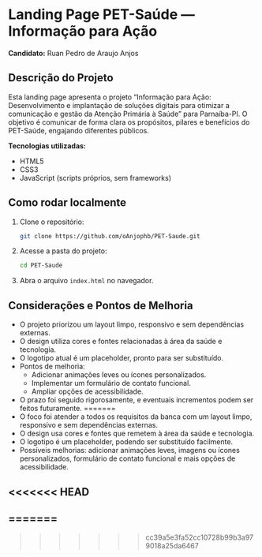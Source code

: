 # Landing Page PET-Saúde — Informação para Ação

**Candidato:** Ruan Pedro de Araujo Anjos

## Descrição do Projeto

Esta landing page apresenta o projeto “Informação para Ação: Desenvolvimento e implantação de soluções digitais para otimizar a comunicação e gestão da Atenção Primária à Saúde” para Parnaíba-PI. O objetivo é comunicar de forma clara os propósitos, pilares e benefícios do PET-Saúde, engajando diferentes públicos.

**Tecnologias utilizadas:**  
- HTML5  
- CSS3  
- JavaScript (scripts próprios, sem frameworks)

## Como rodar localmente

1. Clone o repositório:
   ```sh
   git clone https://github.com/oAnjophb/PET-Saude.git
   ```
2. Acesse a pasta do projeto:
   ```sh
   cd PET-Saude
   ```
3. Abra o arquivo `index.html` no navegador.

## Considerações e Pontos de Melhoria

- O projeto priorizou um layout limpo, responsivo e sem dependências externas.
- O design utiliza cores e fontes relacionadas à área da saúde e tecnologia.
- O logotipo atual é um placeholder, pronto para ser substituído.
- Pontos de melhoria:
  - Adicionar animações leves ou ícones personalizados.
  - Implementar um formulário de contato funcional.
  - Ampliar opções de acessibilidade.
- O prazo foi seguido rigorosamente, e eventuais incrementos podem ser feitos futuramente.
=======
- O foco foi atender a todos os requisitos da banca com um layout limpo, responsivo e sem dependências externas.
- O design usa cores e fontes que remetem à área da saúde e tecnologia.
- O logotipo é um placeholder, podendo ser substituído facilmente.
- Possíveis melhorias: adicionar animações leves, imagens ou ícones personalizados, formulário de contato funcional e mais opções de acessibilidade.

<<<<<<< HEAD
---
=======
---
>>>>>>> cc39a5e3fa52cc10728b99b3a979018a25da6467
